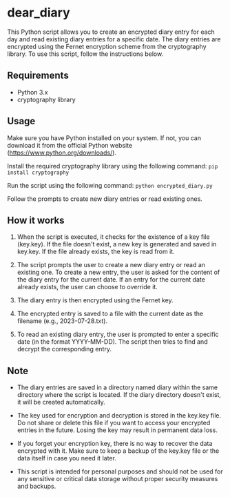 # dear_diary
This Python script allows you to create an encrypted diary entry for each day and read existing diary entries for a specific date. The diary entries are encrypted using the Fernet encryption scheme from the cryptography library. To use this script, follow the instructions below.

## Requirements
* Python 3.x
* cryptography library

## Usage
Make sure you have Python installed on your system. If not, you can download it from the official Python website (https://www.python.org/downloads/).

Install the required cryptography library using the following command:
```pip install cryptography```

Run the script using the following command:
```python encrypted_diary.py```

Follow the prompts to create new diary entries or read existing ones.

## How it works
1. When the script is executed, it checks for the existence of a key file (key.key). If the file doesn't exist, a new key is generated and saved in key.key. If the file already exists, the key is read from it.

2. The script prompts the user to create a new diary entry or read an existing one. To create a new entry, the user is asked for the content of the diary entry for the current date. If an entry for the current date already exists, the user can choose to override it.

3. The diary entry is then encrypted using the Fernet key.

4. The encrypted entry is saved to a file with the current date as the filename (e.g., 2023-07-28.txt).

5. To read an existing diary entry, the user is prompted to enter a specific date (in the format YYYY-MM-DD). The script then tries to find and decrypt the corresponding entry.

## Note
* The diary entries are saved in a directory named diary within the same directory where the script is located. If the diary directory doesn't exist, it will be created automatically.

* The key used for encryption and decryption is stored in the key.key file. Do not share or delete this file if you want to access your encrypted entries in the future. Losing the key may result in permanent data loss.

* If you forget your encryption key, there is no way to recover the data encrypted with it. Make sure to keep a backup of the key.key file or the data itself in case you need it later.

* This script is intended for personal purposes and should not be used for any sensitive or critical data storage without proper security measures and backups.
